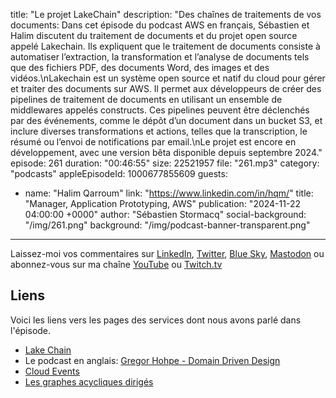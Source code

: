 title: "Le projet LakeChain"
description: "Des chaînes de traitements de vos documents: Dans cet épisode du podcast AWS en français, Sébastien et Halim discutent du traitement de documents et du projet open source appelé Lakechain. Ils expliquent que le traitement de documents consiste à automatiser l’extraction, la transformation et l’analyse de documents tels que des fichiers PDF, des documents Word, des images et des vidéos.\nLakechain est un système open source et natif du cloud pour gérer et traiter des documents sur AWS. Il permet aux développeurs de créer des pipelines de traitement de documents en utilisant un ensemble de middlewares appelés constructs. Ces pipelines peuvent être déclenchés par des événements, comme le dépôt d’un document dans un bucket S3, et inclure diverses transformations et actions, telles que la transcription, le résumé ou l’envoi de notifications par email.\nLe projet est encore en développement, avec une version bêta disponible depuis septembre 2024."
episode: 261
duration: "00:46:55"
size: 22521957
file: "261.mp3"
category: "podcasts"
appleEpisodeId: 1000677855609
guests:
  - name: "Halim Qarroum"
    link: "https://www.linkedin.com/in/hqm/"
    title: "Manager, Application Prototyping, AWS"
publication: "2024-11-22 04:00:00 +0000"
author: "Sébastien Stormacq"
social-background: "/img/261.png"
background: "/img/podcast-banner-transparent.png"
---

Laissez-moi vos commentaires sur [LinkedIn](https://www.linkedin.com/in/sebastienstormacq/), [Twitter](https://twitter.com/sebsto), [Blue Sky](https://bsky.app/profile/sebsto.bsky.social), [Mastodon](https://awscommunity.social/@sebsto) ou abonnez-vous sur ma chaîne [YouTube](https://www.youtube.com/sebsto) ou [Twitch.tv](https://www.twitch.tv/sebAWS)

## Liens

Voici les liens vers les pages des services dont nous avons parlé dans l'épisode.

- [Lake Chain](https://github.com/awslabs/project-lakechain)
- Le podcast en anglais: [Gregor Hohpe - Domain Driven Design](https://developers.podcast.go-aws.com/web/podcasts/episode_126/index.html)
- [Cloud Events](https://cloudevents.io/)
- [Les graphes acycliques dirigés](https://fr.wikipedia.org/wiki/Graphe_orient%C3%A9_acyclique)
